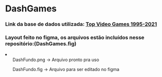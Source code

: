 # DashGames

<h3>Link da base de dados utilizada: <a href="https://www.homehost.com.br/](https://www.kaggle.com/datasets/deepcontractor/top-video-games-19952021-metacritic">Top Video Games 1995-2021</a></h3>
<h3>Layout feito no figma, os arquivos estão incluídos nesse repositório:(DashGames.fig)</h3>
<li>
  <ul>DashFundo.png -> Arquivo pronto pra uso</ul>
  <ul>DashFundo.fig -> Arquivo para ser editado no figma</ul>
</li>
